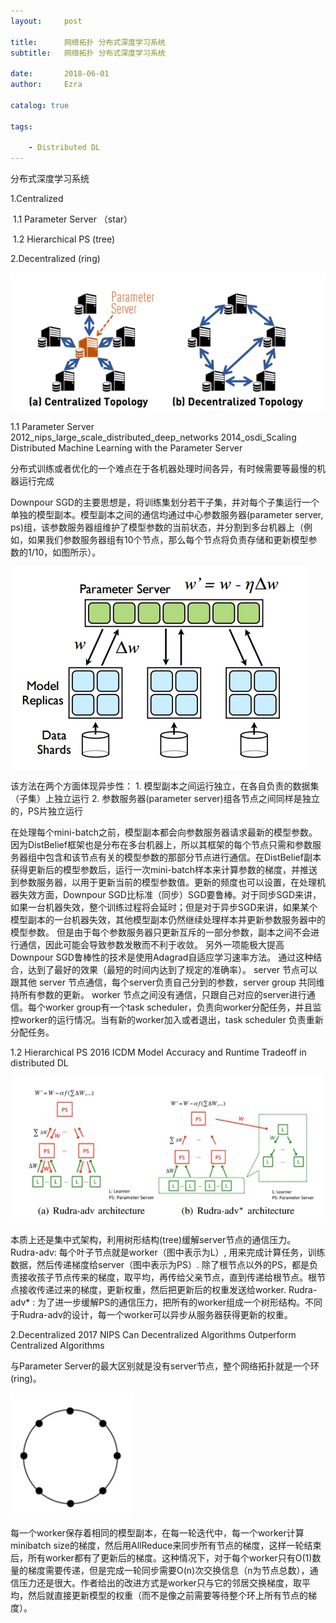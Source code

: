 ```yaml
---
layout:     post

title:      网络拓扑 分布式深度学习系统
subtitle:   网络拓扑 分布式深度学习系统

date:       2018-06-01
author:     Ezra

catalog: true

tags:

    - Distributed DL
---
```




分布式深度学习系统

1.Centralized            

​	 1.1 Parameter Server      （star）                                                                  

​	 1.2 Hierarchical PS            (tree)

2.Decentralized                           (ring)

![1529395461819](https://github.com/ezraxe/ezraxe.github.io/raw/master/img/1529395461819.png)


1.1 Parameter Server   
2012_nips_large_scale_distributed_deep_networks
2014_osdi_Scaling Distributed Machine Learning with the Parameter Server

分布式训练或者优化的一个难点在于各机器处理时间各异，有时候需要等最慢的机器运行完成

Downpour SGD的主要思想是，将训练集划分若干子集，并对每个子集运行一个单独的模型副本。模型副本之间的通信均通过中心参数服务器(parameter server, ps)组，该参数服务器组维护了模型参数的当前状态，并分割到多台机器上（例如，如果我们参数服务器组有10个节点，那么每个节点将负责存储和更新模型参数的1/10，如图所示）。

![1529395469189](https://github.com/ezraxe/ezraxe.github.io/raw/master/img/1529395469189.png)


该方法在两个方面体现异步性：
	1. 
模型副本之间运行独立，在各自负责的数据集（子集）上独立运行
	2. 
参数服务器(parameter server)组各节点之间同样是独立的，PS片独立运行




在处理每个mini-batch之前，模型副本都会向参数服务器请求最新的模型参数。因为DistBelief框架也是分布在多台机器上，所以其框架的每个节点只需和参数服务器组中包含和该节点有关的模型参数的那部分节点进行通信。在DistBelief副本获得更新后的模型参数后，运行一次mini-batch样本来计算参数的梯度，并推送到参数服务器，以用于更新当前的模型参数值。更新的频度也可以设置，在处理机器失效方面，Downpour SGD比标准（同步）SGD要鲁棒。对于同步SGD来讲，如果一台机器失效，整个训练过程将会延时；但是对于异步SGD来讲，如果某个模型副本的一台机器失效，其他模型副本仍然继续处理样本并更新参数服务器中的模型参数。
但是由于每个参数服务器只更新互斥的一部分参数，副本之间不会进行通信，因此可能会导致参数发散而不利于收敛。
另外一项能极大提高Downpour SGD鲁棒性的技术是使用Adagrad自适应学习速率方法。
通过这种结合，达到了最好的效果（最短的时间内达到了规定的准确率）。
server 节点可以跟其他 server 节点通信，每个server负责自己分到的参数，server group 共同维持所有参数的更新。
worker 节点之间没有通信，只跟自己对应的server进行通信。每个worker group有一个task scheduler，负责向worker分配任务，并且监控worker的运行情况。当有新的worker加入或者退出，task scheduler 负责重新分配任务。

1.2  Hierarchical PS
2016 ICDM  Model Accuracy and Runtime Tradeoff in distributed DL

![1529395483428](https://github.com/ezraxe/ezraxe.github.io/raw/master/img/1529395483428.png)

本质上还是集中式架构，利用树形结构(tree)缓解server节点的通信压力。
Rudra-adv: 每个叶子节点就是worker（图中表示为L）, 用来完成计算任务，训练数据，然后传递梯度给server（图中表示为PS）. 除了根节点以外的PS，都是负责接收孩子节点传来的梯度，取平均，再传给父亲节点，直到传递给根节点。根节点接收传递过来的梯度，更新权重，然后把更新后的权重发送给worker.
Rudra-adv* : 为了进一步缓解PS的通信压力，把所有的worker组成一个树形结构。不同于Rudra-adv的设计，每一个worker可以异步从服务器获得更新的权重。


2.Decentralized 
2017 NIPS Can Decentralized Algorithms Outperform Centralized Algorithms

与Parameter Server的最大区别就是没有server节点，整个网络拓扑就是一个环(ring)。

![1529395506740](https://github.com/ezraxe/ezraxe.github.io/raw/master/img/1529395506740.png)

每一个worker保存着相同的模型副本，在每一轮迭代中，每一个worker计算minibatch size的梯度，然后用AllReduce来同步所有节点的梯度，这样一轮结束后，所有worker都有了更新后的梯度。这种情况下，对于每个worker只有O(1)数量的梯度需要传递，但是完成一轮同步需要O(n)次交换信息（n为节点总数），通信压力还是很大。作者给出的改进方式是worker只与它的邻居交换梯度，取平均，然后就直接更新模型的权重（而不是像之前需要等待整个环上所有节点的梯度）。